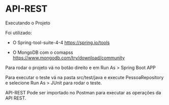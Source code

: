 # API-REST


Executando  o Projeto

Foi utilizado:

- O Spring-tool-suite-4-4
 https://spring.io/tools
 
- O MongoDB com o comapss
https://www.mongodb.com/try/download/community

Para rodar o projeto vá no botão direito e em Run As > Spring Boot APP

Para executar o teste vá na pasta src/test/java e  execute PessoaRepository e selecione Run As > JUnit para rodar o teste.  

API-REST
Pode ser importado no Postman para executar as operações da API REST.
